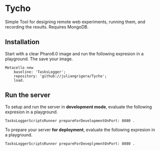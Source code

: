# Tycho
Simple Tool for designing remote web experiments, running them, and recording the results.
Requires MongoDB.

## Installation
Start with a clear Pharo6.0 image and run the following expresion in a playground. The save your image. 
```smalltalk
Metacello new
	baseline: 'TasksLogger';
	repository: 'github://juliangrigera/Tycho';
	load.
```

## Run the server
To setup and run the server in __development mode__, evaluate the following expresion in a playground.

```smalltalk
TasksLoggerScriptsRunner prepareForDevelopmentOnPort: 8080 . 	
```

To prepare your server __for deployment__, evaluate the following expresion in a playground.

```smalltalk
TasksLoggerScriptsRunner prepareForDeveplymentOnPort: 8080 . 	
```
